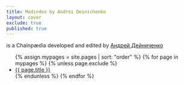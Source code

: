 ```yaml
---
title: Modindex by Andrei Deinichenko
layout: cover
exclude: true
published: true
---
```


is a Chainpædia developed and edited by [Андрей Дейниченко](mailto:indexmod@ya.ru)


<ul>
  {% assign mypages = site.pages | sort: "order" %}
  {% for page in mypages %}
  {% unless page.exclude %}
  <li class="intro">
  <a href="{{ page.url | absolute_url }}">{{ page.title }}</a>
  </li>
  {% endunless %}
 {% endfor %}
</ul>
